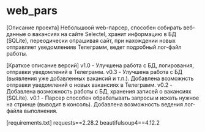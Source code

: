 # web_pars
[Описание проекта]
Небольшоой web-парсер, способен собирать веб-данные о вакансиях на сайте Selectel, хранит информацию в БД (SQLite), переодически опрашивая сайт, при нахождении новых отправляет уведомленияв Телеграмм, ведет подробный лог-файл работы.

[Краткое описание версий]
v1.0 - Улучшена работа с БД, логирования, отправки уведомлений в Телеграмм.
v0.3 - Улучшена работа с БД (выявления уже добавленных вакансий  и т.п.). Добавлена возможнсть отправки уведомлений о новых вакансиях в Телеграмм.
v0.2 - Добавлена возможность работы с БД, хранения записей о вакансиях (SQLite).
v0.1 - Парсер способен обрабатывать запросы и искать нужное на стринце (выводит в консоль). Добавлена возможность ведения лог-файла выполнения.

[requirements.txt]
requests==2.28.2
beautifulsoup4==4.12.2


